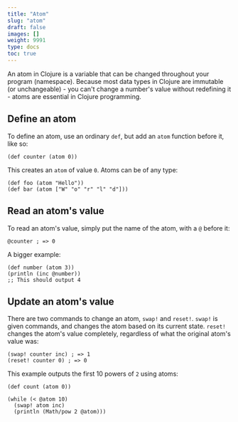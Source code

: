```yaml
---
title: "Atom"
slug: "atom"
draft: false
images: []
weight: 9991
type: docs
toc: true
---
```


An atom in Clojure is a variable that can be changed throughout your program (namespace). Because most data types in Clojure are immutable (or unchangeable) - you can't change a number's value without redefining it - atoms are essential in Clojure programming.

## Define an atom
To define an atom, use an ordinary `def`, but add an `atom` function before it, like so:

    (def counter (atom 0))

This creates an `atom` of value `0`. Atoms can be of any type:

    (def foo (atom "Hello"))
    (def bar (atom ["W" "o" "r" "l" "d"]))

## Read an atom's value
To read an atom's value, simply put the name of the atom, with a `@` before it:

<!-- lang-all: lang-clojure -->

    @counter ; => 0

A bigger example:

    (def number (atom 3))
    (println (inc @number))
    ;; This should output 4

## Update an atom's value
There are two commands to change an atom, `swap!` and `reset!`. `swap!` is given commands, and changes the atom based on its current state. `reset!` changes the atom's value completely, regardless of what the original atom's value was:

<!-- lang-all: lang-clojure -->

    (swap! counter inc) ; => 1
    (reset! counter 0) ; => 0

This example outputs the first 10 powers of `2` using atoms:

    (def count (atom 0))

    (while (< @atom 10)
      (swap! atom inc)
      (println (Math/pow 2 @atom)))


